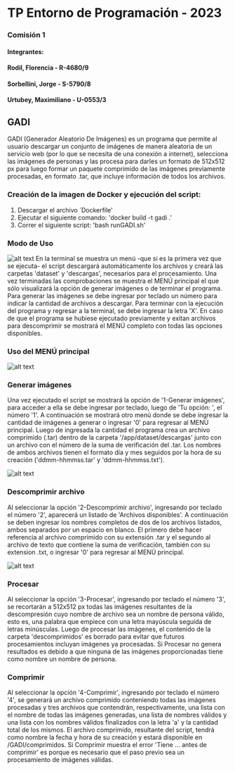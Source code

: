 # TP Entorno de Programación - 2023
### Comisión 1
#### Integrantes: 
#### Rodil, Florencia - R-4680/9
#### Sorbellini, Jorge - S-5790/8
#### Urtubey, Maximiliano - U-0553/3

## GADI
GADI (Generador Aleatorio De Imágenes) es un programa que permite al usuario
descargar un conjunto de imágenes de manera aleatoria de un servicio web (por
lo que se necesita de una conexión a internet), selecciona las imágenes de
personas y las procesa para darles un formato de 512x512 px para luego formar
un paquete comprimido de las imágenes previamente procesadas, en formato .tar,
que incluye información de todos los archivos.

### Creación de la imagen de Docker y ejecución del script:
1. Descargar el archivo ´Dockerfile'
2. Ejecutar el siguiente comando: 'docker build -t gadi .'
3. Correr el siguiente script: 'bash runGADI.sh'

### Modo de Uso
![alt text](https://iili.io/HsXt6VR.jpg)
En la terminal se muestra un menú -que si es la primera vez que se ejecuta-
el script descargará automáticamente los archivos y creará las carpetas
'dataset' y 'descargas', necesarios para el procesamiento. Una vez terminadas
las comprobaciones se muestra el MENÚ principal el que sólo visualizará la
opción de generar imágenes o de terminar el programa. Para generar las
imágenes se debe ingresar por teclado un número para indicar la cantidad de
archivos a descargar. Para terminar con la ejecución del programa y regresar
a la terminal, se debe ingresar la letra 'X'.
En caso de que el programa se hubiese ejecutado previamente y exitan archivos
para descomprimir se mostrará el MENÚ completo con todas las opciones
disponibles.


### Uso del MENÚ principal
![alt text](https://iili.io/HsXtmDG.jpg)
### Generar imágenes
Una vez ejecutado el script se mostrará la opción de '1-Generar imágenes',
para acceder a ella se debe ingresar por teclado, luego de 'Tu opción: ', el
número '1'. A continuación se mostrará otro menú donde se debe ingresar la
cantidad de imágenes a generar o ingresar '0' para regresar al MENÚ principal.
Luego de ingresada la cantidad el programa crea un archivo comprimido (.tar)
dentro de la carpeta '/app/dataset/descargas' junto con un archivo con el
número de la suma de verificación del .tar. Los nombres de ambos archivos
tienen el formato día y mes seguidos por la hora de su creación
('ddmm-hhmmss.tar' y 'ddmm-hhmmss.txt').

![alt text](https://iili.io/HsXDG0N.jpg)

### Descomprimir archivo
Al seleccionar la opción '2-Descomprimir archivo', ingresando por teclado el
número '2', aparecerá un listado de 'Archivos disponibles'. A continuación
se deben ingresar los nombres completos de dos de los archivos listados, ambos
separados por un espacio en blanco. El primero debe hacer referencia al archivo
comprimido con su extensión .tar y el segundo al archivo de texto que contiene
la suma de verificación, también con su extension .txt, o ingresar '0' para
regresar al MENÚ principal.

![alt text](https://iili.io/HsXDr79.jpg)

### Procesar
Al seleccionar la opción '3-Procesar', ingresando por teclado el número '3',
se recortarán a 512x512 px todas las imágenes resultantes de la descompresión
cuyo nombre de archivo sea un nombre de persona válido, esto es, una palabra
que empiece con una letra mayúscula seguida de letras minúsculas. Luego de
procesar las imágenes, el contenido de la carpeta 'descomprimidos' es borrado
para evitar que futuros procesamientos incluyan imágenes ya procesadas. 
Si Procesar no genera resultados es debido a que ninguna de las imágenes
proporcionadas tiene como nombre un nombre de persona.

### Comprimir
Al seleccionar la opción '4-Comprimir', ingresando por teclado el número '4',
se generará un archivo comprimido conteniendo todas las imágenes procesadas y
tres archivos que contendrán, respectivamente, una lista con el nombre de
todas las imágenes generadas, una lista de nombres válidos y una lista con
los nombres válidos finalizados con la letra 'a' y la cantidad total de los
mismos. El archivo comprimido, resultante del script, tendrá como nombre la
fecha y hora de su creación y estará disponible en /GADI/comprimidos. Si
Comprimir muestra el error 'Tiene ... antes de comprimir' es porque es
necesario que el paso previo sea un procesamiento de imágenes válidas.
